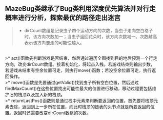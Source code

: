 ## MazeBug类继承了Bug类利用深度优先算法并对行走概率进行分析，探索最优的路径走出迷宫

>* dirCount数组是记录虫子四个运动方向的次数，当虫子走向空白格子时，该方向次数加一；当虫子返回花朵时，该方向次数减一。次数越高表示该方向要走的可能性越大。
<br>
>* act()函数先判断游戏是否结束，然后通过遍历全图找到目的地后预测一个行走方向，改变dirCount数组。接着初始化，将起点入栈。若游戏结束则输出步数，若游戏未结束有空余位置可走，则执行move()函数；若没空余位置可走，执行返回操作。
<br>
>* move()函数是先要通过getValid()找到虫子所有空白位置，然后通过findMaxCount()在这些位置找出可能性最大的位置进行移动，移动过程要包括维护旧的栈顶以及加入新的栈顶。
<br>
>* returnLastPos()函数则是通过栈中元素来判断要返回的位置，首先要将栈顶元素去除，返回到上一步所在位置，而此时栈顶的链表的头节点就是所要返回的位置。返回时还需要改变dirCount数组的次数。